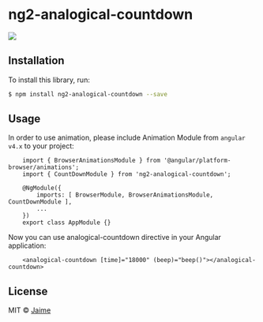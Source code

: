 # ng2-analogical-countdown
[![](https://img.shields.io/badge/npm-v4.0.1-brightgreen.svg)](https://www.npmjs.com/package/ng2-analogical-countdown)

## Installation

To install this library, run:

```bash
$ npm install ng2-analogical-countdown --save
```

## Usage

In order to use animation, please include Animation Module from `angular v4.x` to your project:

```
    import { BrowserAnimationsModule } from '@angular/platform-browser/animations';
    import { CountDownModule } from 'ng2-analogical-countdown';

    @NgModule({
        imports: [ BrowserModule, BrowserAnimationsModule, CountDownModule ],
        ...
    })
    export class AppModule {}
```

Now you can use analogical-countdown directive in your Angular application:

```
    <analogical-countdown [time]="18000" (beep)="beep()"></analogical-countdown>
```

## License

MIT © [Jaime](mailto:jaime.glez.pacheco@gmail.com)
